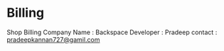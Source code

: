 # Billing
Shop Billing
Company Name : Backspace
Developer : Pradeep
contact : pradeepkannan727@gamil.com

